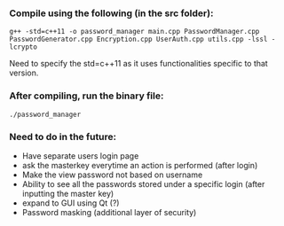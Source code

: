 ### Compile using the following (in the src folder): 

``` g++ -std=c++11 -o password_manager main.cpp PasswordManager.cpp PasswordGenerator.cpp Encryption.cpp UserAuth.cpp utils.cpp -lssl -lcrypto ```

Need to specify the std=c++11 as it uses functionalities specific to that version. 

### After compiling, run the binary file:

``` ./password_manager ```

### Need to do in the future: 

- Have separate users login page
- ask the masterkey everytime an action is performed (after login)
- Make the view password not based on username 
- Ability to see all the passwords stored under a specific login (after inputting the master key)
- expand to GUI using Qt (?)
- Password masking (additional layer of security)